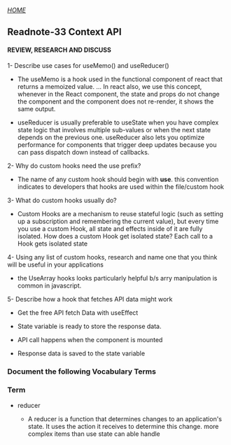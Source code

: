 [*HOME*](https://nassir1976.github.io/reading-notes/)

## Readnote-33 Context API

#### REVIEW, RESEARCH AND DISCUSS

1- Describe use cases for useMemo() and useReducer()
  
  - The useMemo is a hook used in the functional component of react that returns a memoized value. ... In react also, we use this concept, whenever in the React component, the state and props do not change the component and the component does not re-render, it shows the same output.

  - useReducer is usually preferable to useState when you have complex state logic that involves multiple sub-values or when the next state depends on the previous one. useReducer also lets you optimize performance for components that trigger deep updates because you can pass dispatch down instead of callbacks.


2- Why do custom hooks need the use prefix?
  
  - The name of any custom hook should begin with **use**. this convention indicates to developers that hooks are used within the file/custom hook 

3- What do custom hooks usually do?

 - Custom Hooks are a mechanism to reuse stateful logic (such as setting up a subscription and remembering the current value), but every time you use a custom Hook, all state and effects inside of it are fully isolated. How does a custom Hook get isolated state? Each call to a Hook gets isolated state

4- Using any list of custom hooks, research and name one that you think will be useful in your applications
  - the UseArray hooks looks particularly helpful b/s arry manipulation is common in javascript.

5- Describe how a hook that fetches API data might work
  
  - Get the free API fetch Data with useEffect  

   - State variable is ready to store the response data.
   - API call happens when the component is mounted
   - Response data is saved to the state variable
### Document the following Vocabulary Terms
### Term

- reducer

   - A reducer is a function that determines changes to an application's state. It uses the action it receives to determine this change. more complex items than use state can able handle 